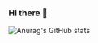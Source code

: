 ### Hi there 👋


![Anurag's GitHub stats](https://github-readme-stats.vercel.app/api?username=NoNameMan1231&show_icons=true&theme=dark)
